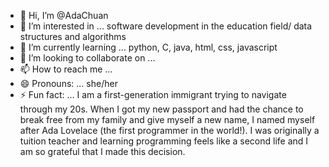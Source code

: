 - 👋 Hi, I’m @AdaChuan
- 👀 I’m interested in ... software development in the education field/ data structures and algorithms
- 🌱 I’m currently learning ... python, C, java, html, css, javascript
- 💞️ I’m looking to collaborate on ... 
- 📫 How to reach me ...
- 😄 Pronouns: ... she/her
- ⚡ Fun fact: ... I am a first-generation immigrant trying to navigate through my 20s. When I got my new passport and had the chance to break free from my family and give myself a new name, I named myself after Ada Lovelace (the first programmer in the world!). I was originally a tuition teacher and learning programming feels like a second life and I am so grateful that I made this decision.

<!---
AdaChuan/AdaChuan is a ✨ special ✨ repository because its `README.md` (this file) appears on your GitHub profile.
You can click the Preview link to take a look at your changes.
--->
